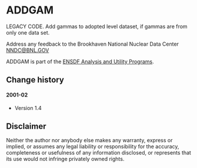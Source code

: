 # ADDGAM
LEGACY CODE. Add gammas to adopted level dataset, if gammas are from only one data set.

Address any feedback to the Brookhaven National Nuclear Data Center NNDC@BNL.GOV

ADDGAM is part of the [ENSDF Analysis and Utility Programs](https://nds.iaea.org/public/ensdf_pgm/).

## Change history

#### 2001-02
* Version 1.4

## Disclaimer

Neither the author nor anybody else makes any warranty, express or implied, or assumes any legal liability or responsibility for the accuracy, completeness or usefulness of any information disclosed, or represents that its use would not infringe privately owned rights.
